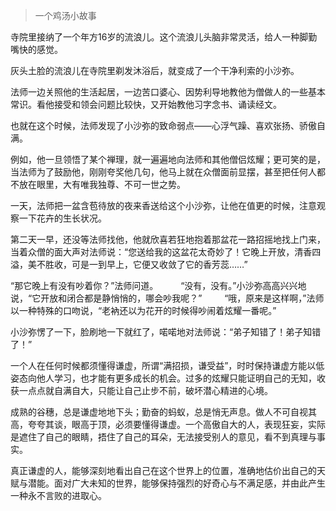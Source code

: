 

> 一个鸡汤小故事

寺院里接纳了一个年方16岁的流浪儿。这个流浪儿头脑非常灵活，给人一种脚勤嘴快的感觉。

灰头土脸的流浪儿在寺院里剃发沐浴后，就变成了一个干净利索的小沙弥。

法师一边关照他的生活起居，一边苦口婆心、因势利导地教他为僧做人的一些基本常识。看他接受和领会问题比较快，又开始教他习字念书、诵读经文。

也就在这个时候，法师发现了小沙弥的致命弱点——心浮气躁、喜欢张扬、骄傲自满。

例如，他一旦领悟了某个禅理，就一遍遍地向法师和其他僧侣炫耀；更可笑的是，当法师为了鼓励他，刚刚夸奖他几句，他马上就在众僧面前显摆，甚至把任何人都不放在眼里，大有唯我独尊、不可一世之势。

一天，法师把一盆含苞待放的夜来香送给这个小沙弥，让他在值更的时候，注意观察一下花卉的生长状况。

第二天一早，还没等法师找他，他就欣喜若狂地抱着那盆花一路招摇地找上门来，当着众僧的面大声对法师说：“您送给我的这盆花太奇妙了！它晚上开放，清香四溢，美不胜收，可是一到早上，它便又收敛了它的香芳蕊……”

“那它晚上有没有吵着你？”法师问道。
　　
“没有，没有。”小沙弥高高兴兴地说，“它开放和闭合都是静悄悄的，哪会吵我呢？”
　　
“哦，原来是这样啊，”法师以一种特殊的口吻说，“老衲还以为花开的时候得吵闹着炫耀一番呢。”

小沙弥愣了一下，脸刷地一下就红了，喏喏地对法师说：“弟子知错了！弟子知错了！”

一个人在任何时候都须懂得谦虚，所谓“满招损，谦受益”，时时保持谦虚方能以低姿态向他人学习，也才能有更多成长的机会。过多的炫耀只能证明自己的无知，收获一点点就自满自大，只能让自己止步不前，破坏潜心精进的心境。

成熟的谷穗，总是谦虚地地下头；勤奋的蚂蚁，总是悄无声息。做人不可自视其高，夸夸其谈，眼高于顶，必须要懂得谦虚。一个高傲自大的人，表现狂妄，实际是遮住了自己的眼睛，捂住了自己的耳朵，无法接受别人的意见，看不到真理与事实。

真正谦虚的人，能够深刻地看出自己在这个世界上的位置，准确地估价出自己的天赋与潜能。面对广大未知的世界，能够保持强烈的好奇心与不满足感，并由此产生一种永不言败的进取心。

